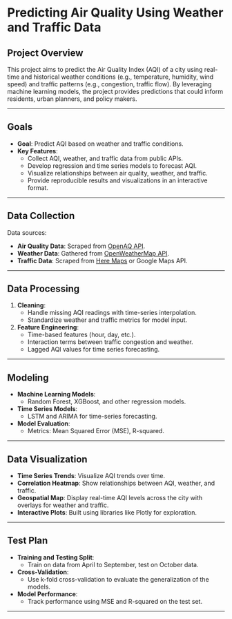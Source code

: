 # **Predicting Air Quality Using Weather and Traffic Data**

## **Project Overview**
This project aims to predict the Air Quality Index (AQI) of a city using real-time and historical weather conditions (e.g., temperature, humidity, wind speed) and traffic patterns (e.g., congestion, traffic flow). By leveraging machine learning models, the project provides predictions that could inform residents, urban planners, and policy makers.

---

## **Goals**
- **Goal**: Predict AQI based on weather and traffic conditions.
- **Key Features**:
  - Collect AQI, weather, and traffic data from public APIs.
  - Develop regression and time series models to forecast AQI.
  - Visualize relationships between air quality, weather, and traffic.
  - Provide reproducible results and visualizations in an interactive format.

---

## **Data Collection**
Data sources:
- **Air Quality Data**: Scraped from [OpenAQ API](https://openaq.org/).
- **Weather Data**: Gathered from [OpenWeatherMap API](https://openweathermap.org/).
- **Traffic Data**: Scraped from [Here Maps](https://developer.here.com/) or Google Maps API.

---

## **Data Processing**
1. **Cleaning**:
   - Handle missing AQI readings with time-series interpolation.
   - Standardize weather and traffic metrics for model input.
2. **Feature Engineering**:
   - Time-based features (hour, day, etc.).
   - Interaction terms between traffic congestion and weather.
   - Lagged AQI values for time series forecasting.

---

## **Modeling**
- **Machine Learning Models**:
  - Random Forest, XGBoost, and other regression models.
- **Time Series Models**:
  - LSTM and ARIMA for time-series forecasting.
- **Model Evaluation**:
  - Metrics: Mean Squared Error (MSE), R-squared.

---

## **Data Visualization**
- **Time Series Trends**: Visualize AQI trends over time.
- **Correlation Heatmap**: Show relationships between AQI, weather, and traffic.
- **Geospatial Map**: Display real-time AQI levels across the city with overlays for weather and traffic.
- **Interactive Plots**: Built using libraries like Plotly for exploration.

---

## **Test Plan**
- **Training and Testing Split**:
  - Train on data from April to September, test on October data.
- **Cross-Validation**:
  - Use k-fold cross-validation to evaluate the generalization of the models.
- **Model Performance**:
  - Track performance using MSE and R-squared on the test set.

---
